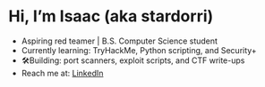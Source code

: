 # Hi, I’m Isaac (aka stardorri)

- Aspiring red teamer | B.S. Computer Science student
- Currently learning: TryHackMe, Python scripting, and Security+
- 🛠Building: port scanners, exploit scripts, and CTF write-ups
- Reach me at: [LinkedIn](https://linkedin.com/in/YOUR_USERNAME)
